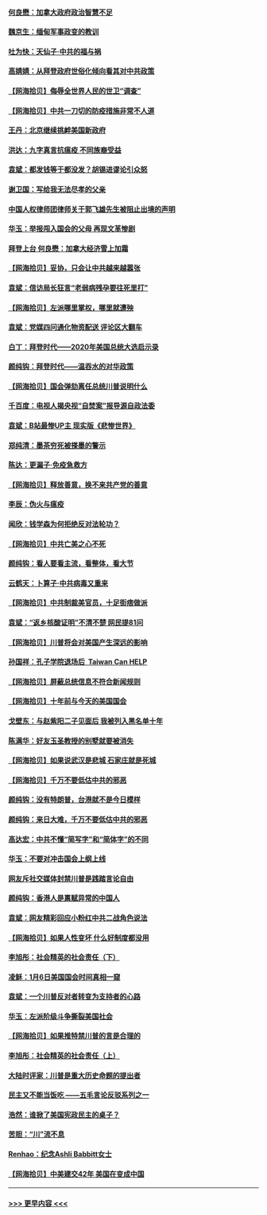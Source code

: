 #### [何良懋：加拿大政府政治智慧不足](../pages/nsc993/n12734323.md?t=02051201) 
#### [魏京生：缅甸军事政变的教训](../pages/nsc993/n12732470.md?t=02051201) 
#### [吐为快：天仙子·中共的福与祸](../pages/nsc993/n12732165.md?t=02051201) 
#### [高婧婧：从拜登政府世俗化倾向看其对中共政策](../pages/nsc993/n12730028.md?t=02051201) 
#### [【网海拾贝】侮辱全世界人民的世卫“调查”](../pages/nsc993/n12727884.md?t=02051201) 
#### [【网海拾贝】中共一刀切的防疫措施非常不人道](../pages/nsc993/n12724879.md?t=02051201) 
#### [王丹：北京继续挑衅美国新政府](../pages/nsc993/n12722456.md?t=02051201) 
#### [洪达：九字真言抗瘟疫 不同族裔受益](../pages/nsc993/n12722448.md?t=02051201) 
#### [袁斌：都发钱等于都没发？胡锡进谬论引众怒](../pages/nsc993/n12722393.md?t=02051201) 
#### [谢卫国：写给我无法尽孝的父亲](../pages/nsc993/n12720325.md?t=02051201) 
#### [中国人权律师团律师关于郭飞雄先生被阻止出境的声明](../pages/nsc993/n12720203.md?t=02051201) 
#### [华玉：举报闯入国会的父母 再现文革惨剧](../pages/nsc993/n12719070.md?t=02051201) 
#### [拜登上台 何良懋：加拿大经济雪上加霜](../pages/nsc993/n12718943.md?t=02051201) 
#### [【网海拾贝】妥协，只会让中共越来越嚣张](../pages/nsc993/n12717392.md?t=02051201) 
#### [袁斌：信访局长狂言“老弱病残孕要往死里打”](../pages/nsc993/n12717343.md?t=02051201) 
#### [【网海拾贝】左派哪里掌权，哪里就遭殃](../pages/nsc993/n12715009.md?t=02051201) 
#### [袁斌：党媒四问通化物资配送 评论区大翻车](../pages/nsc993/n12714950.md?t=02051201) 
#### [白丁：拜登时代——2020年美国总统大选启示录](../pages/nsc993/n12714920.md?t=02051201) 
#### [颜纯钩：拜登时代——温吞水的对华政策](../pages/nsc993/n12713245.md?t=02051201) 
#### [【网海拾贝】国会弹劾离任总统川普说明什么](../pages/nsc993/n12712816.md?t=02051201) 
#### [千百度：电视人揭央视“自焚案”报导源自政法委](../pages/nsc993/n12709760.md?t=02051201) 
#### [袁斌：B站最惨UP主 现实版《悲惨世界》](../pages/nsc993/n12709686.md?t=02051201) 
#### [郑纯清：墨茶穷死被搽墨的警示](../pages/nsc993/n12709262.md?t=02051201) 
#### [陈达：更漏子·免疫急救方](../pages/nsc993/n12709244.md?t=02051201) 
#### [【网海拾贝】释放善意，换不来共产党的善意](../pages/nsc993/n12708361.md?t=02051201) 
#### [李辰：伪火与瘟疫](../pages/nsc993/n12707981.md?t=02051201) 
#### [闻欣：钱学森为何拒绝反对法轮功？](../pages/nsc993/n12707407.md?t=02051201) 
#### [【网海拾贝】中共亡美之心不死](../pages/nsc993/n12707621.md?t=02051201) 
#### [颜纯钩：看人要看主流，看整体，看大节](../pages/nsc993/n12707536.md?t=02051201) 
#### [云鹤天：卜算子‧中共病毒又重来](../pages/nsc993/n12707408.md?t=02051201) 
#### [【网海拾贝】中共制裁美官员，十足街痞做派](../pages/nsc993/n12705115.md?t=02051201) 
#### [袁斌：“返乡核酸证明”不清不楚 网民提81问](../pages/nsc993/n12704982.md?t=02051201) 
#### [【网海拾贝】川普将会对美国产生深远的影响](../pages/nsc993/n12703045.md?t=02051201) 
#### [孙国祥：孔子学院退场后  Taiwan Can HELP](../pages/nsc993/n12702430.md?t=02051201) 
#### [【网海拾贝】屏蔽总统信息不符合新闻规则](../pages/nsc993/n12699998.md?t=02051201) 
#### [【网海拾贝】十年前与今天的美国国会](../pages/nsc993/n12696993.md?t=02051201) 
#### [戈壁东：与赵紫阳二子见面后 我被列入黑名单十年](../pages/nsc993/n12696215.md?t=02051201) 
#### [陈满华：好友玉圣教授的别墅就要被消失](../pages/nsc993/n12695411.md?t=02051201) 
#### [【网海拾贝】如果说武汉是悲城 石家庄就是死城](../pages/nsc993/n12694589.md?t=02051201) 
#### [【网海拾贝】千万不要低估中共的邪恶](../pages/nsc993/n12692771.md?t=02051201) 
#### [颜纯钩：没有特朗普，台港就不是今日模样](../pages/nsc993/n12692678.md?t=02051201) 
#### [颜纯钩：来日大难，千万不要低估中共的邪恶](../pages/nsc993/n12692080.md?t=02051201) 
#### [高达宏：中共不懂“简写字”和“简体字”的不同](../pages/nsc993/n12692068.md?t=02051201) 
#### [华玉：不要对冲击国会上纲上线](../pages/nsc993/n12689948.md?t=02051201) 
#### [网友斥社交媒体封禁川普是践踏言论自由](../pages/nsc993/n12687482.md?t=02051201) 
#### [颜纯钩：香港人是禀赋异常的中国人](../pages/nsc993/n12685142.md?t=02051201) 
#### [袁斌：网友精彩回应小粉红中共二战角色说法](../pages/nsc993/n12684994.md?t=02051201) 
#### [【网海拾贝】如果人性变坏 什么好制度都没用](../pages/nsc993/n12683000.md?t=02051201) 
#### [李旭彤：社会精英的社会责任（下）](../pages/nsc993/n12680604.md?t=02051201) 
#### [凌稣：1月6日美国国会时间真相一窥](../pages/nsc993/n12682780.md?t=02051201) 
#### [袁斌：一个川普反对者转变为支持者的心路](../pages/nsc993/n12682700.md?t=02051201) 
#### [华玉：左派阶级斗争撕裂美国社会](../pages/nsc993/n12681226.md?t=02051201) 
#### [【网海拾贝】如果推特禁川普的言是合理的](../pages/nsc993/n12681232.md?t=02051201) 
#### [李旭彤：社会精英的社会责任（上）](../pages/nsc993/n12680501.md?t=02051201) 
#### [大陆时评家：川普是重大历史命题的提出者](../pages/nsc993/n12679904.md?t=02051201) 
#### [民主又不能当饭吃 ——五毛言论反驳系列之一](../pages/nsc993/n12679877.md?t=02051201) 
#### [浩然：谁掀了美国宪政民主的桌子？](../pages/nsc993/n12679850.md?t=02051201) 
#### [苦胆：“川”流不息](../pages/nsc993/n12678388.md?t=02051201) 
#### [Renhao：纪念Ashli Babbitt女士](../pages/nsc993/n12678359.md?t=02051201) 
#### [【网海拾贝】中美建交42年 美国在变成中国](../pages/nsc993/n12678324.md?t=02051201) 

----
#### [ >>> 更早内容 <<< ](../indexes/nsc993-earlier.md)
